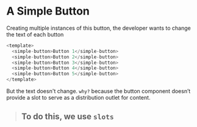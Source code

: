 # A Simple Button

Creating multiple instances of this button, the developer wants to change the
text of each button

```javascript
<template>
  <simple-button>Button 1</simple-button>
  <simple-button>Button 2</simple-button>
  <simple-button>Button 3</simple-button>
  <simple-button>Button 4</simple-button>
  <simple-button>Button 5</simple-button>
</template>
```

But the text doesn't change. `why?` because the button component doesn’t provide
a slot to serve as a distribution outlet for content.

> ## To do this, we use `slots`
